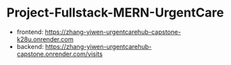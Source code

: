 # Project-Fullstack-MERN-UrgentCare

- frontend: https://zhang-yiwen-urgentcarehub-capstone-k28u.onrender.com
- backend: https://zhang-yiwen-urgentcarehub-capstone.onrender.com/visits
